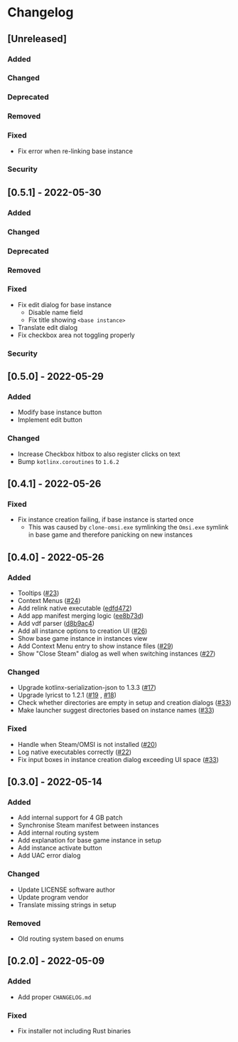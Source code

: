 # Changelog

## [Unreleased]
### Added

### Changed

### Deprecated

### Removed

### Fixed
- Fix error when re-linking base instance

### Security

## [0.5.1] - 2022-05-30
### Added

### Changed

### Deprecated

### Removed

### Fixed
- Fix edit dialog for base instance
  - Disable name field
  - Fix title showing `<base instance>`
- Translate edit dialog
- Fix checkbox area not toggling properly

### Security

## [0.5.0] - 2022-05-29
### Added
- Modify base instance button
- Implement edit button

### Changed
- Increase Checkbox hitbox to also register clicks on text
- Bump `kotlinx.coroutines` to `1.6.2`

## [0.4.1] - 2022-05-26
### Fixed
- Fix instance creation failing, if base instance is started once
  - This was caused by `clone-omsi.exe` symlinking the `Omsi.exe` symlink in base game and therefore panicking on new instances

## [0.4.0] - 2022-05-26
### Added
- Tooltips ([#23](https://github.com/NyCodeGHG/omsi-launcher/pull/23))
- Context Menus ([#24](https://github.com/NyCodeGHG/omsi-launcher/pull/24))
- Add relink native
  executable ([edfd472](https://github.com/NyCodeGHG/omsi-launcher/commit/edfd4722e238da15a9faaa11b95f0549c3e75db2))
- Add app manifest merging logic ([ee8b73d](https://github.com/NyCodeGHG/omsi-launcher/commit/ee8b73deac980611b2e1976eb70d47a7ae45b631))
- Add vdf parser ([d8b9ac4](https://github.com/NyCodeGHG/omsi-launcher/commit/d8b9ac4fa371fe89940e182a4c6e68421534a524))
- Add all instance options to creation UI ([#26](https://github.com/NyCodeGHG/omsi-launcher/pull/26))
- Show base game instance in instances view
- Add Context Menu entry to show instance files ([#29](https://github.com/NyCodeGHG/omsi-launcher/pull/29))
- Show "Close Steam" dialog as well when switching instances ([#27](https://github.com/NyCodeGHG/omsi-launcher/pull/27))

### Changed
- Upgrade kotlinx-serialization-json to
  1.3.3 ([#17](https://github.com/NyCodeGHG/omsi-launcher/pull/17))
- Upgrade lyricst to 1.2.1 ([#19](https://github.com/NyCodeGHG/omsi-launcher/pull/19)
  , [#18](https://github.com/NyCodeGHG/omsi-launcher/pull/18))
- Check whether directories are empty in setup 
  and creation dialogs ([#33](https://github.com/NyCodeGHG/omsi-launcher/pull/33))
- Make launcher suggest directories based on instance names
  ([#33](https://github.com/NyCodeGHG/omsi-launcher/pull/33))

### Fixed
- Handle when Steam/OMSI is not
  installed ([#20](https://github.com/NyCodeGHG/omsi-launcher/pull/20))
- Log native executables correctly ([#22](https://github.com/NyCodeGHG/omsi-launcher/pull/22))
- Fix input boxes in instance creation dialog exceeding UI space
  ([#33](https://github.com/NyCodeGHG/omsi-launcher/pull/33))

## [0.3.0] - 2022-05-14
### Added
- Add internal support for 4 GB patch
- Synchronise Steam manifest between instances
- Add internal routing system
- Add explanation for base game instance in setup
- Add instance activate button
- Add UAC error dialog

### Changed
- Update LICENSE software author
- Update program vendor
- Translate missing strings in setup

### Removed
- Old routing system based on enums

## [0.2.0] - 2022-05-09
### Added
- Add proper `CHANGELOG.md`

### Fixed
- Fix installer not including Rust binaries
